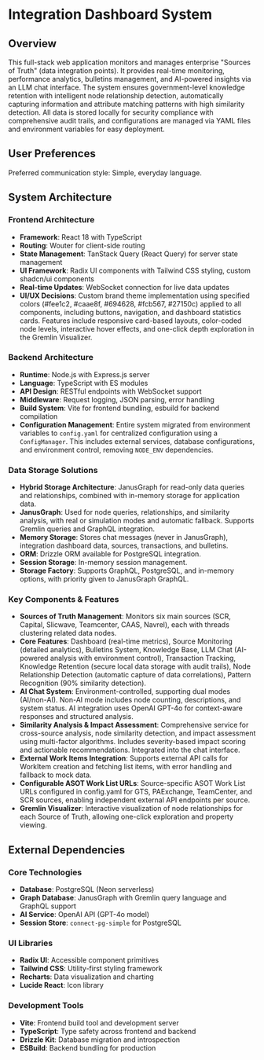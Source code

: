 # Integration Dashboard System

## Overview
This full-stack web application monitors and manages enterprise "Sources of Truth" (data integration points). It provides real-time monitoring, performance analytics, bulletins management, and AI-powered insights via an LLM chat interface. The system ensures government-level knowledge retention with intelligent node relationship detection, automatically capturing information and attribute matching patterns with high similarity detection. All data is stored locally for security compliance with comprehensive audit trails, and configurations are managed via YAML files and environment variables for easy deployment.

## User Preferences
Preferred communication style: Simple, everyday language.

## System Architecture

### Frontend Architecture
- **Framework**: React 18 with TypeScript
- **Routing**: Wouter for client-side routing
- **State Management**: TanStack Query (React Query) for server state management
- **UI Framework**: Radix UI components with Tailwind CSS styling, custom shadcn/ui components
- **Real-time Updates**: WebSocket connection for live data updates
- **UI/UX Decisions**: Custom brand theme implementation using specified colors (#fee1c2, #caae8f, #694628, #fcb567, #27150c) applied to all components, including buttons, navigation, and dashboard statistics cards. Features include responsive card-based layouts, color-coded node levels, interactive hover effects, and one-click depth exploration in the Gremlin Visualizer.

### Backend Architecture
- **Runtime**: Node.js with Express.js server
- **Language**: TypeScript with ES modules
- **API Design**: RESTful endpoints with WebSocket support
- **Middleware**: Request logging, JSON parsing, error handling
- **Build System**: Vite for frontend bundling, esbuild for backend compilation
- **Configuration Management**: Entire system migrated from environment variables to `config.yaml` for centralized configuration using a `ConfigManager`. This includes external services, database configurations, and environment control, removing `NODE_ENV` dependencies.

### Data Storage Solutions
- **Hybrid Storage Architecture**: JanusGraph for read-only data queries and relationships, combined with in-memory storage for application data.
- **JanusGraph**: Used for node queries, relationships, and similarity analysis, with real or simulation modes and automatic fallback. Supports Gremlin queries and GraphQL integration.
- **Memory Storage**: Stores chat messages (never in JanusGraph), integration dashboard data, sources, transactions, and bulletins.
- **ORM**: Drizzle ORM available for PostgreSQL integration.
- **Session Storage**: In-memory session management.
- **Storage Factory**: Supports GraphQL, PostgreSQL, and in-memory options, with priority given to JanusGraph GraphQL.

### Key Components & Features
- **Sources of Truth Management**: Monitors six main sources (SCR, Capital, Slicwave, Teamcenter, CAAS, Navrel), each with threads clustering related data nodes.
- **Core Features**: Dashboard (real-time metrics), Source Monitoring (detailed analytics), Bulletins System, Knowledge Base, LLM Chat (AI-powered analysis with environment control), Transaction Tracking, Knowledge Retention (secure local data storage with audit trails), Node Relationship Detection (automatic capture of data correlations), Pattern Recognition (90% similarity detection).
- **AI Chat System**: Environment-controlled, supporting dual modes (AI/non-AI). Non-AI mode includes node counting, descriptions, and system status. AI integration uses OpenAI GPT-4o for context-aware responses and structured analysis.
- **Similarity Analysis & Impact Assessment**: Comprehensive service for cross-source analysis, node similarity detection, and impact assessment using multi-factor algorithms. Includes severity-based impact scoring and actionable recommendations. Integrated into the chat interface.
- **External Work Items Integration**: Supports external API calls for WorkItem creation and fetching list items, with error handling and fallback to mock data.
- **Configurable ASOT Work List URLs**: Source-specific ASOT Work List URLs configured in config.yaml for GTS, PAExchange, TeamCenter, and SCR sources, enabling independent external API endpoints per source.
- **Gremlin Visualizer**: Interactive visualization of node relationships for each Source of Truth, allowing one-click exploration and property viewing.

## External Dependencies

### Core Technologies
- **Database**: PostgreSQL (Neon serverless)
- **Graph Database**: JanusGraph with Gremlin query language and GraphQL support
- **AI Service**: OpenAI API (GPT-4o model)
- **Session Store**: `connect-pg-simple` for PostgreSQL

### UI Libraries
- **Radix UI**: Accessible component primitives
- **Tailwind CSS**: Utility-first styling framework
- **Recharts**: Data visualization and charting
- **Lucide React**: Icon library

### Development Tools
- **Vite**: Frontend build tool and development server
- **TypeScript**: Type safety across frontend and backend
- **Drizzle Kit**: Database migration and introspection
- **ESBuild**: Backend bundling for production